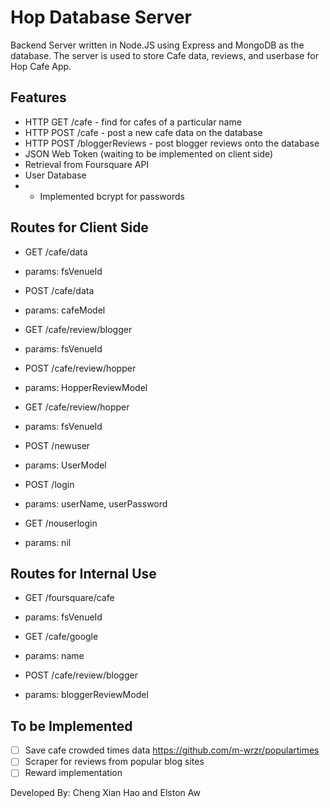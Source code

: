 # Hop Database Server

Backend Server written in Node.JS using Express and MongoDB as the database.
The server is used to store Cafe data, reviews, and userbase for Hop Cafe App.

## Features

- HTTP GET /cafe - find for cafes of a particular name
- HTTP POST /cafe - post a new cafe data on the database
- HTTP POST /bloggerReviews - post blogger reviews onto the database
- JSON Web Token (waiting to be implemented on client side)
- Retrieval from Foursquare API
- User Database
- - Implemented bcrypt for passwords

## Routes for Client Side

- GET /cafe/data
- params: fsVenueId

- POST /cafe/data
- params: cafeModel

- GET /cafe/review/blogger
- params: fsVenueId

- POST /cafe/review/hopper
- params: HopperReviewModel

- GET /cafe/review/hopper
- params: fsVenueId

- POST /newuser
- params: UserModel

- POST /login
- params: userName, userPassword

- GET /nouserlogin
- params: nil

## Routes for Internal Use

- GET /foursquare/cafe
- params: fsVenueId

- GET /cafe/google
- params: name

- POST /cafe/review/blogger
- params: bloggerReviewModel

## To be Implemented

- [ ] Save cafe crowded times data https://github.com/m-wrzr/populartimes
- [ ] Scraper for reviews from popular blog sites
- [ ] Reward implementation

Developed By: Cheng Xian Hao and Elston Aw
